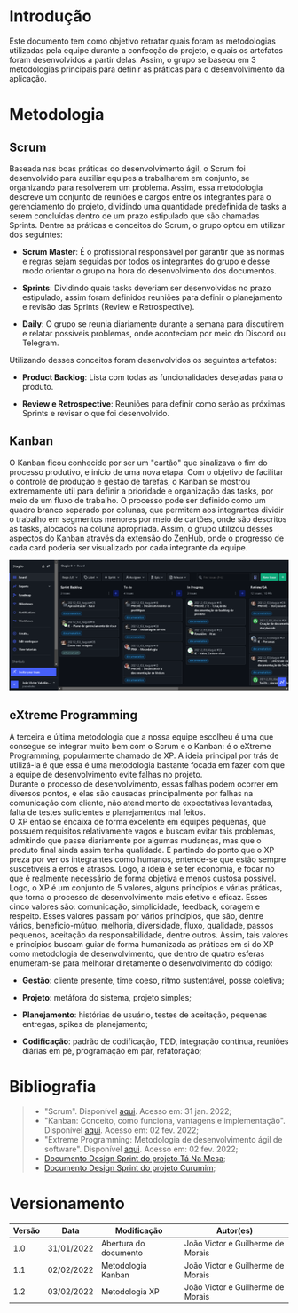 # Introdução

Este documento tem como objetivo retratar quais foram as metodologias utilizadas pela equipe durante a confecção do projeto, e quais os artefatos foram desenvolvidos a partir delas. Assim, o grupo se baseou em 3 metodologias principais para definir as práticas para o desenvolvimento da aplicação.

# Metodologia

## Scrum

Baseada nas boas práticas do desenvolvimento ágil, o Scrum foi desenvolvido para auxiliar equipes a trabalharem em conjunto, se organizando para resolverem um problema. Assim, essa metodologia descreve um conjunto de reuniões e cargos entre os integrantes para o gerenciamento do projeto, dividindo uma quantidade predefinida de tasks a serem concluídas dentro de um prazo estipulado que são chamadas Sprints. Dentre as práticas e conceitos do Scrum, o grupo optou em utilizar dos seguintes:

- **Scrum Master**: É o profissional responsável por garantir que as normas e regras sejam seguidas por todos os integrantes do grupo e desse modo orientar o grupo na hora do desenvolvimento dos documentos.

- **Sprints**: Dividindo quais tasks deveriam ser desenvolvidas no prazo estipulado, assim foram definidos reuniões para definir o planejamento e revisão das Sprints  (Review e Retrospective).

- **Daily**: O grupo se reunia diariamente durante a semana para discutirem e relatar possíveis problemas, onde aconteciam por meio do Discord ou Telegram.

Utilizando desses conceitos foram desenvolvidos os seguintes artefatos:

- **Product Backlog**: Lista com todas as funcionalidades desejadas para o produto.

- **Review e Retrospective**: Reuniões para definir como serão as próximas Sprints e revisar o que foi desenvolvido.

## Kanban

O Kanban ficou conhecido por ser um "cartão" que sinalizava o fim do processo produtivo, e início de uma nova etapa. Com o objetivo de facilitar o controle de produção e gestão de tarefas, o Kanban se mostrou extremamente útil para definir a prioridade e organização das tasks, por meio de um fluxo de trabalho.
O processo pode ser definido como um quadro branco separado por colunas, que permitem aos integrantes dividir o trabalho em segmentos menores por meio de cartões, onde são descritos as tasks, alocados na coluna apropriada. Assim, o grupo utilizou desses aspectos do Kanban através da extensão do ZenHub, onde o progresso de cada card poderia ser visualizado por cada integrante da equipe.

<img src="../../assets/Base/Kanban/zen_hub.png"  width="600px">

## eXtreme Programming

A terceira e última metodologia que a nossa equipe escolheu é uma que consegue se integrar muito bem com o Scrum e o Kanban: é o eXtreme Programming, popularmente chamado de XP. A ideia principal por trás de utilizá-la é que essa é uma metodologia bastante focada em fazer com que a equipe de desenvolvimento evite falhas no projeto.<br>
Durante o processo de desenvolvimento, essas falhas podem ocorrer em diversos pontos, e elas são causadas principalmente por falhas na comunicação com cliente, não atendimento de expectativas levantadas, falta de testes suficientes e planejamentos mal feitos.<br>
O XP então se encaixa de forma excelente em equipes pequenas, que possuem requisitos relativamente vagos e buscam evitar tais problemas, admitindo que passe diariamente por algumas mudanças, mas que o produto final ainda assim tenha qualidade. E partindo do ponto que o XP preza por ver os integrantes como humanos, entende-se que estão sempre suscetíveis a erros e atrasos. Logo, a ideia é se ter economia, e focar no que é realmente necessário de forma objetiva e menos custosa possível.<br>
Logo, o XP é um conjunto de 5 valores, alguns princípios e várias práticas, que torna o processo de desenvolvimento mais efetivo e eficaz. Esses cinco valores são: comunicação, simplicidade, feedback, coragem e respeito. Esses valores passam por vários princípios, que são, dentre vários, benefício-mútuo, melhoria, diversidade, fluxo, qualidade, passos pequenos, aceitação da responsabilidade, dentre outros. Assim, tais valores e princípios buscam guiar de forma humanizada as práticas em si do XP como metodologia de desenvolvimento, que dentro de quatro esferas enumeram-se para melhorar diretamente o desenvolvimento do código: <br>

- **Gestão**: cliente presente, time coeso, ritmo sustentável, posse coletiva;

- **Projeto**: metáfora do sistema, projeto simples;

- **Planejamento**: histórias de usuário, testes de aceitação, pequenas entregas, spikes de planejamento;

- **Codificação**: padrão de codificação, TDD, integração contínua, reuniões diárias em pé, programação em par, refatoração;



# Bibliografia

> - "Scrum". Disponível [aqui](https://www.atlassian.com/br/agile/scrum). Acesso em: 31 jan. 2022;
> - "Kanban: Conceito, como funciona, vantagens e implementação". Disponível [aqui](https://www.totvs.com/blog/negocios/kanban/#:~:text=O%20termo%20%E2%80%9CKanban%E2%80%9D%20%C3%A9%20de,ele%20se%20move%20pelo%20processo.). Acesso em: 02 fev. 2022;
> - "Extreme Programming: Metodologia de desenvolvimento ágil de software". Disponível [aqui](https://www.alura.com.br/conteudo/xp-extreme-programming). Acesso em: 02 fev. 2022;
> - [Documento Design Sprint do projeto Tá Na Mesa](https://github.com/UnBArqDsw2021-1/2021.1_G02_TaNaMesa_docs/blob/master/docs/1-Base/Processos-Metodologias-Abordagens/Metodologia.md);
> - [Documento Design Sprint do projeto Curumim](https://github.com/UnBArqDsw2021-1/2021.1_G6_Curumim/blob/main/docs/base/metodologia/metodologia.md);

# Versionamento

Versão | Data | Modificação | Autor(es) |
|--|--|--|--|
|1.0|31/01/2022|Abertura do documento|João Victor e Guilherme de Morais|
|1.1|02/02/2022|Metodologia Kanban|João Victor e Guilherme de Morais|
|1.2|03/02/2022|Metodologia XP|João Victor e Guilherme de Morais|